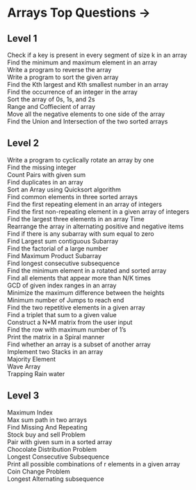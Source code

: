 # Arrays Top Questions ->

## Level 1
Check if a key is present in every segment of size k in an array  
Find the minimum and maximum element in an array  
Write a program to reverse the array  
Write a program to sort the given array  
Find the Kth largest and Kth smallest number in an array  
Find the occurrence of an integer in the array  
Sort the array of 0s, 1s, and 2s  
Range and Coffiecient of array  
Move all the negative elements to one side of the array  
Find the Union and Intersection of the two sorted arrays  

## Level 2  
Write a program to cyclically rotate an array by one  
Find the missing integer  
Count Pairs with given sum  
Find duplicates in an array  
Sort an Array using Quicksort algorithm   
Find common elements in three sorted arrays  
Find the first repeating element in an array of integers  
Find the first non-repeating element in a given array of integers  
Find the largest three elements in an array Time  
Rearrange the array in alternating positive and negative items  
Find if there is any subarray with sum equal to zero  
Find Largest sum contiguous Subarray   
Find the factorial of a large number  
Find Maximum Product Subarray  
Find longest consecutive subsequence  
Find the minimum element in a rotated and sorted array  
Find all elements that appear more than N/K times  
GCD of given index ranges in an array  
Minimize the maximum difference between the heights  
Minimum number of Jumps to reach end  
Find the two repetitive elements in a given array  
Find a triplet that sum to a given value  
Construct a N*M matrix from the user input  
Find the row with maximum number of 1’s  
Print the matrix in a Spiral manner  
Find whether an array is a subset of another array  
Implement two Stacks in an array  
Majority Element  
Wave Array  
Trapping Rain water  

## Level 3  
Maximum Index  
Max sum path in two arrays  
Find Missing And Repeating  
Stock buy and sell Problem  
Pair with given sum in a sorted array  
Chocolate Distribution Problem  
Longest Consecutive Subsequence  
Print all possible combinations of r elements in a given array  
Coin Change Problem  
Longest Alternating subsequence  